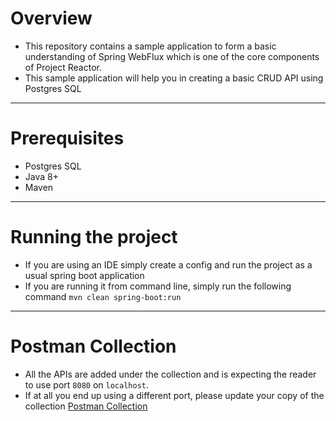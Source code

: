 # Overview
* This repository contains a sample application to form a basic understanding of Spring WebFlux which is one of the core components of Project Reactor.
* This sample application will help you in creating a basic CRUD API using Postgres SQL
---
# Prerequisites
* Postgres SQL
* Java 8+
* Maven
---
# Running the project
* If you are using an IDE simply create a config and run the project as a usual spring boot application
* If you are running it from command line, simply run the following command
```mvn clean spring-boot:run```
---

# Postman Collection
* All the APIs are added under the collection and is expecting the reader to use port `8080` on `localhost`.
* If at all you end up using a different port, please update your copy of the collection
[Postman Collection](https://go.postman.co/workspace/My-Workspace~88aaf505-304d-4281-85cf-d720bfe29c59/collection/1200279-1102ca3f-8dfd-4775-b4e6-cb2ff0d42654)
